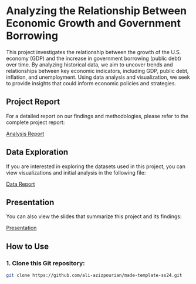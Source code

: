 
# Analyzing the Relationship Between Economic Growth and Government Borrowing

This project investigates the relationship between the growth of the U.S. economy (GDP) and the increase in government borrowing (public debt) over time. By analyzing historical data, we aim to uncover trends and relationships between key economic indicators, including GDP, public debt, inflation, and unemployment. Using data analysis and visualization, we seek to provide insights that could inform economic policies and strategies.

## Project Report

For a detailed report on our findings and methodologies, please refer to the complete project report:

[Analysis Report](./project/data-report.pdf)

## Data Exploration

If you are interested in exploring the datasets used in this project, you can view visualizations and initial analysis in the following file:

[Data Report](./project/data-report.pdf)

## Presentation

You can also view the slides that summarize this project and its findings:

[Presentation](./project/slides.pdf)

## How to Use

### 1. Clone this Git repository:
```bash
git clone https://github.com/ali-azizpourian/made-template-ss24.git
